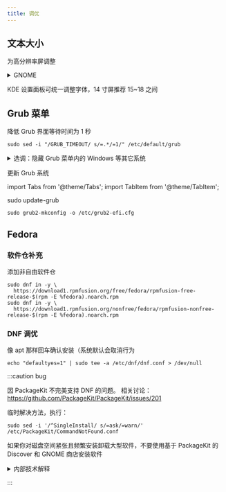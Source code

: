 ```yaml
---
title: 调优
---
```


## 文本大小

为高分辨率屏调整

 <details className="let-details-to-gray">
  <summary>GNOME</summary>

我的 14 寸电脑缩放后所用的配置：大号缩放、字体字号、光标等属性

```shell
cat << END | dconf load /org/gnome/desktop/interface/
[/]
text-scaling-factor=1.33
document-font-name='Cantarell 13'
font-name='Cantarell 13'
monospace-font-name='DejaVu Sans Mono 12'
cursor-size=48
END
```

业可以安装 `gnome-tweaks` 调整字体大小

</details>

KDE 设置面板可统一调整字体，14 寸屏推荐 15~18 之间

## Grub 菜单

降低 Grub 界面等待时间为 1 秒

    sudo sed -i "/GRUB_TIMEOUT/ s/=.*/=1/" /etc/default/grub

<details className="let-details-to-gray">
    <summary>选调：隐藏 Grub 菜单内的 Windows 等其它系统</summary>

    echo GRUB_DISABLE_OS_PROBER=true | sudo tee -a /etc/default/grub > /dev/null

</details>

更新 Grub 系统

import Tabs from '@theme/Tabs';
import TabItem from '@theme/TabItem';

<Tabs groupId="linux-distro">
  <TabItem value="debian" label="Ubuntu / Debian">

  sudo update-grub

  </TabItem>
  <TabItem value="centos" label="Fedora">

    sudo grub2-mkconfig -o /etc/grub2-efi.cfg

  </TabItem>
</Tabs>

## Fedora

### 软件仓补充

添加非自由软件仓

```shell
sudo dnf in -y \
  https://download1.rpmfusion.org/free/fedora/rpmfusion-free-release-$(rpm -E %fedora).noarch.rpm
sudo dnf in -y \
  https://download1.rpmfusion.org/nonfree/fedora/rpmfusion-nonfree-release-$(rpm -E %fedora).noarch.rpm
```

<!--
## 中文支持

包括：

- LibreOffice
- man 手册 ( `LANG=C man` 看回原版 )

```shell
sudo dnf in -y libreoffice-langpack-zh-Hans
```
-->

### DNF 调优

像 apt 那样回车确认安装（系统默认会取消行为

    echo "defaultyes=1" | sudo tee -a /etc/dnf/dnf.conf > /dev/null

:::caution bug

因 PackageKit 不完美支持 DNF 的问题。 相关讨论：https://github.com/PackageKit/PackageKit/issues/201

临时解决方法，执行：

    sudo sed -i '/^SingleInstall/ s/=ask/=warn/' /etc/PackageKit/CommandNotFound.conf

如果你对磁盘空间紧张且频繁安装卸载大型软件，不要使用基于 PackageKit 的 Discover 和 GNOME 商店安装软件

<details>
  <summary>内部技术解释</summary>
  在 Fedora 中、CommandNotFound 模块使用 PackageKit 自动安装时，不会恰当处理 DNF 依赖关系，导致包移除时无法处理依赖而有效释放磁盘空间，推荐 dnf 命令行手动安装。
</details>

:::
